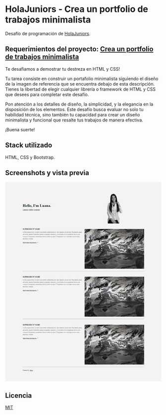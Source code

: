 # HolaJuniors - Crea un portfolio de trabajos minimalista
Desafío de programación de [HolaJuniors](https://holajuniors.com).

## Requerimientos del proyecto: [Crea un portfolio de trabajos minimalista](https://holajuniors.com/challenges/crea-un-portfolio-de-trabajos-minimalista)

Te desafiamos a demostrar tu destreza en HTML y CSS!

Tu tarea consiste en construir un portafolio minimalista siguiendo el diseño de la imagen de referencia que se encuentra debajo de esta descripción. Tienes la libertad de elegir cualquier librería o framework de HTML y CSS que desees para completar este desafío.

Pon atención a los detalles de diseño, la simplicidad, y la elegancia en la disposición de los elementos. Este desafío busca evaluar no solo tu habilidad técnica, sino también tu capacidad para crear un diseño minimalista y funcional que resalte tus trabajos de manera efectiva. 

¡Buena suerte!

## Stack utilizado
HTML, CSS y Bootstrap.

## Screenshots y vista previa
![image-Portfolio](https://github.com/monick96/minimalistPortfolioHTML-CSS/blob/main/static/img/screencapture-127-0-0-1-5500-index-html-2024-03-08-19_10_11.png)

## Licencia
[MIT](https://choosealicense.com/licenses/mit/)
